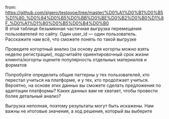 from: https://github.com/slgero/testovoe/tree/master/%D0%A1%D0%B1%D0%B5%D1%80_%D0%94%D0%B5%D0%BB%D0%BE%D0%B2%D0%B0%D1%8F_%D0%A1%D1%80%D0%B5%D0%B4%D0%B0  
В этой таблице безымянная частичная выгрузка перемещения пользователей по сайту. Один user_id — один пользователь. Расскажите нам всё, что сможете понять по такой выгрузке

Проведите когортный анализ (за основу для когорты можно взять неделю регистрации), подсчитайте ориентировочный срок жизни клиента/когорты оцените популярность отдельных материалов и форматов

Попробуйте определить общие паттерны у тех пользователей, кто перестал учиться на платформе, и у тех, кто продолжает учиться. Вероятно, на основе этих данных вы сможете сделать предложения по адаптации платформы? Каких данных вам не хватает, чтобы провести более детальный анализ?

Выгрузка неполная, поэтому результаты могут быть искажены. Нам важны не итоговые значения, а ход решения, который вы выберите

